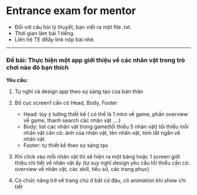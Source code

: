 # Entrance exam for mentor

- Đối với câu hỏi lý thuyết, bạn viết ra một file .txt.
- Thời gian làm bài 1 tiếng.
- Liên hệ TE đểấy link nộp bài nhé.

---

### Đề bài: Thực hiện một app giới thiệu về các nhân vật trong trò chơi nào đó bạn thích

**Yêu cầu:** 
1. Tự nghĩ và design app theo sự sáng tạo của bản thân
2. Bố cục screen1 cần có Head, Body, Footer
    - Head: tùy ý tưởng thiết kế ( có thể là 1 intro về game, phần overview về game, thanh search các nhân vật ….)
    - Body: list các nhân vật trong game(tối thiểu 5 nhân vật) tối thiểu mỗi nhân vật cần có: ảnh của nhân vật, tên nhân vật, tóm tắt ngắn về nhân vật
    - Footer: tự thiết kế theo sự sáng tạo

3. Khi click vào mỗi nhân vật thì sẽ hiện ra một bảng hoặc 1 screen giới thiệu chi tiết về nhân vật ấy (tự suy nghĩ design yêu cầu tối thiểu cần có: overview về nhân vật, các skill, tiểu sử, các trang phục)
4. Có chức năng trở về trang chủ ở bất cứ đâu, có animation khi show chi tiết

